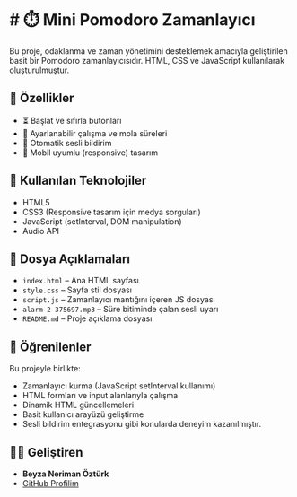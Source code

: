 # # ⏱️ Mini Pomodoro Zamanlayıcı

Bu proje, odaklanma ve zaman yönetimini desteklemek amacıyla geliştirilen basit bir Pomodoro zamanlayıcısıdır. HTML, CSS ve JavaScript kullanılarak oluşturulmuştur.

## 🎯 Özellikler

- ⏳ Başlat ve sıfırla butonları
- 🔧 Ayarlanabilir çalışma ve mola süreleri
- 🔔 Otomatik sesli bildirim
- 📱 Mobil uyumlu (responsive) tasarım

## 🧩 Kullanılan Teknolojiler

- HTML5
- CSS3 (Responsive tasarım için medya sorguları)
- JavaScript (setInterval, DOM manipulation)
- Audio API

## 📂 Dosya Açıklamaları

- `index.html` – Ana HTML sayfası
- `style.css` – Sayfa stil dosyası
- `script.js` – Zamanlayıcı mantığını içeren JS dosyası
- `alarm-2-375697.mp3` – Süre bitiminde çalan sesli uyarı
- `README.md` – Proje açıklama dosyası

## 🧠 Öğrenilenler

Bu projeyle birlikte:
- Zamanlayıcı kurma (JavaScript setInterval kullanımı)
- HTML formları ve input alanlarıyla çalışma
- Dinamik HTML güncellemeleri
- Basit kullanıcı arayüzü geliştirme
- Sesli bildirim entegrasyonu gibi konularda deneyim kazanılmıştır.


## 👩‍💻 Geliştiren

- **Beyza Neriman Öztürk**
- [GitHub Profilim](https://github.com/byznero)

